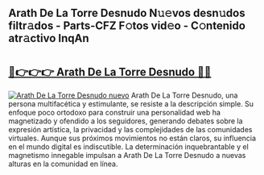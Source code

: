 ## Arath De La Torre Desnudo N𝚞𝚎vos desn𝚞dos filtr𝚊dos - Parts-CFZ F𝚘tos vid𝚎o - C𝚘ntenido atr𝚊ctivo InqAn

# <h2><a href="http://mbe0a05.tromn.icu/?c=Arath+De+La+Torre+Desnudo">🔗👉👉👉 Arath De La Torre Desnudo 🔗🔗</a></h2>

[![Arath De La Torre Desnudo nuevo](https://i.imgur.com/pEAQMta.gif)](http://mbe0a05.tromn.icu/?c=Arath+De+La+Torre+Desnudo)
Arath De La Torre Desnudo, una persona multifacética y estimulante, se resiste a la descripción simple. Su enfoque poco ortodoxo para construir una personalidad web ha magnetizado y ofendido a los seguidores, generando debates sobre la expresión artística, la privacidad y las complejidades de las comunidades virtuales. Aunque sus próximos movimientos no están claros, su influencia en el mundo digital es indiscutible. La determinación inquebrantable y el magnetismo innegable impulsan a Arath De La Torre Desnudo a nuevas alturas en la comunidad en línea.
